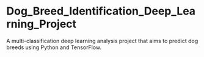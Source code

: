 # Dog_Breed_Identification_Deep_Learning_Project
A multi-classification deep learning analysis project that aims to predict dog breeds using Python and TensorFlow.
